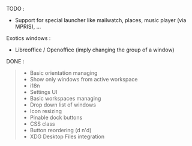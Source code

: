 TODO :

+ Support for special launcher like mailwatch, places, music player (via MPRIS), ...

Exotics windows :
- Libreoffice / Openoffice (imply changing the group of a window)

DONE :

> + Basic orientation managing
> + Show only windows from active workspace
> + i18n
> + Settings UI
> + Basic workspaces managing
> + Drop down list of windows
> + Icon resizing
> + Pinable dock buttons
> + CSS class
> + Button reordering (d n'd)
> + XDG Desktop Files integration
